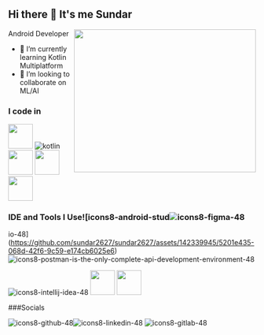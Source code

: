 ## Hi there 👋 It's me Sundar
Android Developer 
<img align="right" width="370" height="290" src="https://i.pinimg.com/originals/47/f0/34/47f0342cec72b800463bf003eac1257e.gif"> 

- 🌱 I’m currently learning Kotlin Multiplatform
- 👯 I’m looking to collaborate on ML/AI



### I code in
<img height="50" width="50" src="https://img.icons8.com/color/48/000000/java-coffee-cup-logo.png" /> ![kotlin](https://github.com/sundar2627/sundar2627/assets/142339945/9c537f76-295b-4f54-8802-252d6cb767a3) <img height="50" width="50" src="https://img.icons8.com/color/48/000000/google-firebase-console.png"/> <img height="50" width="50" src="https://img.icons8.com/color/48/000000/mysql-logo.png"/> <img height="50" width="50" src="https://img.icons8.com/color/48/000000/spring-logo.png"/> 

### IDE and Tools I Use![icons8-android-stud![icons8-figma-48](https://github.com/sundar2627/sundar2627/assets/142339945/5ea2e879-d5e0-4ae7-a745-1eb071842796)
io-48](https://github.com/sundar2627/sundar2627/assets/142339945/5201e435-068d-42f6-9c59-e174cb6025e6)
![icons8-postman-is-the-only-complete-api-development-environment-48](https://github.com/sundar2627/sundar2627/assets/142339945/317aaf5b-911c-4d9f-8fdf-88022861ef56)

![icons8-intellij-idea-48](https://github.com/sundar2627/sundar2627/assets/142339945/e593ff74-950d-4b2c-9f6e-71b178b33647)
<img height="50" width="50" src="https://img.icons8.com/color/48/000000/visual-studio-code-2019.png"/>     <img height="50" src="https://img.icons8.com/officel/480/null/java-eclipse.png"/> 

###Socials

![icons8-github-48](https://github.com/sundar2627/sundar2627/assets/142339945/6619c978-d1b3-46c4-a3b4-10efc63fcef8)![icons8-linkedin-48](https://github.com/sundar2627/sundar2627/assets/142339945/abdd9326-047f-457c-99ee-ea6992bedaec)
![icons8-gitlab-48](https://github.com/sundar2627/sundar2627/assets/142339945/9a617934-80d2-464c-aaf0-3b837f8e1b4c)

